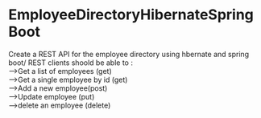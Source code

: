 # EmployeeDirectoryHibernateSpringBoot
Create  a REST API for the employee directory using hbernate and spring boot/
REST clients shoold be able to :   
-->Get  a list of employees (get)  
-->Get a single employee by id (get)  
-->Add a new employee(post)  
-->Update employee (put)  
-->delete an employee (delete)  

